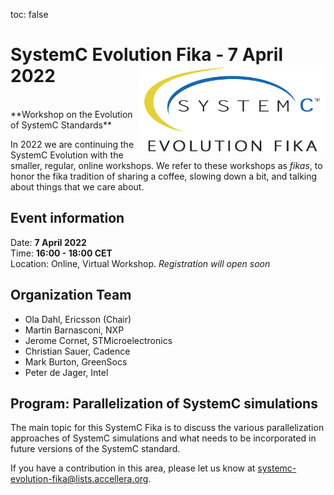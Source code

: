toc: false

# SystemC Evolution Fika - 7 April 2022<img style="float: right; width:300px;" src="/images/scef.png">
<br>
**Workshop on the Evolution of SystemC Standards**

In 2022 we are continuing the SystemC Evolution with the smaller, regular, online workshops. We refer to these workshops as *fikas*, to honor the fika tradition of sharing a coffee, slowing down a bit, and talking about things that we care about.

## Event information

Date: **7 April 2022**<br>
Time: **16:00 - 18:00 CET**<br>
Location: Online, Virtual Workshop. *Registration will open soon*

## Organization Team

 * Ola Dahl, Ericsson (Chair)
 * Martin Barnasconi, NXP
 * Jerome Cornet, STMicroelectronics
 * Christian Sauer, Cadence
 * Mark Burton, GreenSocs
 * Peter de Jager, Intel

## Program: Parallelization of SystemC simulations

The main topic for this SystemC Fika is to discuss the various parallelization approaches of SystemC simulations and what needs to be incorporated in future versions of the SystemC standard.

If you have a contribution in this area, please let us know at [systemc-evolution-fika@lists.accellera.org](mailto:systemc-evolution-fika@lists.accellera.org).